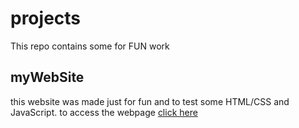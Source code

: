 # projects
This repo contains some for FUN work
## myWebSite
this website was made just for fun and to test some HTML/CSS and JavaScript.
to access the webpage [click here](https://samtabaja.github.io/projects/myWebSite/)
